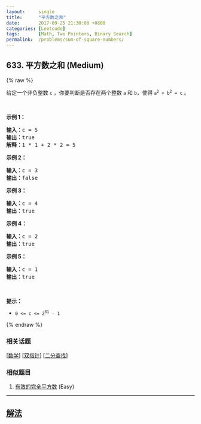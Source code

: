 ```yaml
---
layout:     single
title:      "平方数之和"
date:       2017-09-25 21:30:00 +0800
categories: [Leetcode]
tags:       [Math, Two Pointers, Binary Search]
permalink:  /problems/sum-of-square-numbers/
---
```


## 633. 平方数之和 (Medium)

{% raw %}

<p>给定一个非负整数&nbsp;<code>c</code>&nbsp;，你要判断是否存在两个整数 <code>a</code> 和 <code>b</code>，使得&nbsp;<code>a<sup>2</sup> + b<sup>2</sup> = c</code> 。</p>

<p>&nbsp;</p>

<p><strong>示例 1：</strong></p>

<pre><strong>输入：</strong>c = 5
<strong>输出：</strong>true
<strong>解释：</strong>1 * 1 + 2 * 2 = 5
</pre>

<p><strong>示例 2：</strong></p>

<pre><strong>输入：</strong>c = 3
<strong>输出：</strong>false
</pre>

<p><strong>示例 3：</strong></p>

<pre><strong>输入：</strong>c = 4
<strong>输出：</strong>true
</pre>

<p><strong>示例 4：</strong></p>

<pre><strong>输入：</strong>c = 2
<strong>输出：</strong>true
</pre>

<p><strong>示例 5：</strong></p>

<pre><strong>输入：</strong>c = 1
<strong>输出：</strong>true</pre>

<p>&nbsp;</p>

<p><strong>提示：</strong></p>

<ul>
	<li><code>0 &lt;= c &lt;= 2<sup>31</sup> - 1</code></li>
</ul>

{% endraw %}

### 相关话题
  [[数学](https://github.com/awesee/leetcode/tree/master/tag/math/README.md)]
  [[双指针](https://github.com/awesee/leetcode/tree/master/tag/two-pointers/README.md)]
  [[二分查找](https://github.com/awesee/leetcode/tree/master/tag/binary-search/README.md)]

### 相似题目
  1. [有效的完全平方数](/problems/valid-perfect-square) (Easy)

---

## [解法](https://github.com/awesee/leetcode/tree/master/problems/sum-of-square-numbers)
